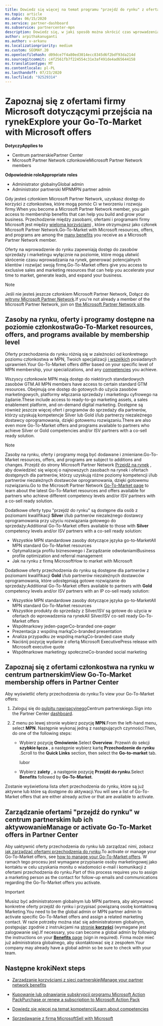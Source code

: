 ```yaml
---
title: Dowiedz się więcej na temat programu "przejdź do rynku" z ofertami firmy Microsoft
ms.topic: article
ms.date: 06/15/2020
ms.service: partner-dashboard
ms.subservice: partnercenter-mpn
description: Dowiedz się, w jaki sposób można skrócić czas wprowadzenia na rynek, generować potencjalnych klientów i rozwijać swoją firmę.
author: arpithakanuganti
ms.author: v-arkanu
ms.localizationpriority: medium
ms.custom: SEOMAY.20
ms.openlocfilehash: d09dce7f4a80ed3014ecc8345d6f2bdf93da214d
ms.sourcegitcommit: c4f2561fb7f224554c31e3af491de4ad65644158
ms.translationtype: MT
ms.contentlocale: pl-PL
ms.lasthandoff: 07/23/2020
ms.locfileid: "92529314"
---
```

# <a name="explore-your-go-to-market-with-microsoft-offers"></a><span data-ttu-id="ffa71-103">Zapoznaj się z ofertami firmy Microsoft dotyczącymi przejścia na rynek</span><span class="sxs-lookup"><span data-stu-id="ffa71-103">Explore your Go-To-Market with Microsoft offers</span></span>

<span data-ttu-id="ffa71-104">**Dotyczy**</span><span class="sxs-lookup"><span data-stu-id="ffa71-104">**Applies to**</span></span>

- <span data-ttu-id="ffa71-105">Centrum partnerskie</span><span class="sxs-lookup"><span data-stu-id="ffa71-105">Partner Center</span></span>
- <span data-ttu-id="ffa71-106">Microsoft Partner Network członkowie</span><span class="sxs-lookup"><span data-stu-id="ffa71-106">Microsoft Partner Network members</span></span>

<span data-ttu-id="ffa71-107">**Odpowiednie role**</span><span class="sxs-lookup"><span data-stu-id="ffa71-107">**Appropriate roles**</span></span>

- <span data-ttu-id="ffa71-108">Administrator globalny</span><span class="sxs-lookup"><span data-stu-id="ffa71-108">Global admin</span></span>
- <span data-ttu-id="ffa71-109">Administrator partnerski MPN</span><span class="sxs-lookup"><span data-stu-id="ffa71-109">MPN partner admin</span></span>

<span data-ttu-id="ffa71-110">Gdy jesteś członkiem Microsoft Partner Network, uzyskasz dostęp do korzyści z członkostwa, które mogą pomóc Ci w tworzeniu i rozwoju firmy.</span><span class="sxs-lookup"><span data-stu-id="ffa71-110">When you become a Microsoft Partner Network member, you gain access to membership benefits that can help you build and grow your business.</span></span> <span data-ttu-id="ffa71-111">Przechodzenie między zasobami, ofertami i programami firmy Microsoft jest między [wieloma korzyściami](https://partner.microsoft.com/manage-your-partner-network-benefits) , które otrzymujesz jako członek Microsoft Partner Network.</span><span class="sxs-lookup"><span data-stu-id="ffa71-111">Go-To-Market with Microsoft resources, offers, and programs are among the [many benefits](https://partner.microsoft.com/manage-your-partner-network-benefits) you receive as a Microsoft Partner Network member.</span></span>

<span data-ttu-id="ffa71-112">Oferty na wprowadzenie do rynku zapewniają dostęp do zasobów sprzedaży i marketingu wyłącznie na poziomie, które mogą ułatwić skrócenie czasu wprowadzania na rynek, generować potencjalnych klientów i rozwijać swoją firmę.</span><span class="sxs-lookup"><span data-stu-id="ffa71-112">Go-To-Market offers give you access to exclusive sales and marketing resources that can help you accelerate your time to market, generate leads, and expand your business.</span></span>

>[!NOTE]
><span data-ttu-id="ffa71-113">Jeśli nie jesteś jeszcze członkiem Microsoft Partner Network, Dołącz do [witryny Microsoft Partner Network](https://partner.microsoft.com/membership).</span><span class="sxs-lookup"><span data-stu-id="ffa71-113">If you're not already a member of the Microsoft Partner Network, join on [the Microsoft Partner Network site](https://partner.microsoft.com/membership).</span></span>

## <a name="go-to-market-resources-offers-and-programs-available-by-membership-level"></a><span data-ttu-id="ffa71-114">Zasoby na rynku, oferty i programy dostępne na poziomie członkostwa</span><span class="sxs-lookup"><span data-stu-id="ffa71-114">Go-To-Market resources, offers, and programs available by membership level</span></span>

<span data-ttu-id="ffa71-115">Oferty przechodzenia do rynku różnią się w zależności od konkretnego poziomu członkostwa w MPN, Twoich specjalizacji [i wszelkich](learn-about-competencies.md) posiadanych uprawnień.</span><span class="sxs-lookup"><span data-stu-id="ffa71-115">Your Go-To-Market offers differ based on your specific level of MPN membership, your specializations, and any [competencies](learn-about-competencies.md) you achieve.</span></span>

<span data-ttu-id="ffa71-116">Wszyscy członkowie MPN mają dostęp do niektórych standardowych zasobów GTM.</span><span class="sxs-lookup"><span data-stu-id="ffa71-116">All MPN members have access to certain standard GTM resources.</span></span> <span data-ttu-id="ffa71-117">Obejmują one dostęp do gotowych do użycia zasobów marketingowych, platformy włączania sprzedaży i marketingu cyfrowego na żądanie.</span><span class="sxs-lookup"><span data-stu-id="ffa71-117">These include access to ready-to-go marketing assets, a sales enablement platform, and on-demand digital marketing.</span></span> <span data-ttu-id="ffa71-118">Dostępne są również jeszcze więcej ofert i programów do sprzedaży dla partnerów, którzy uzyskują kompetencje Silver lub Gold i/lub partnerzy niezależnego dostawcy oprogramowania, dzięki gotowemu rozwiązaniu.</span><span class="sxs-lookup"><span data-stu-id="ffa71-118">There are also even more Go-To-Market offers and programs available to partners who achieve Silver or Gold competencies and/or ISV partners with a co-sell ready solution.</span></span>

>[!NOTE]
><span data-ttu-id="ffa71-119">Zasoby na rynku, oferty i programy mogą być dodawane i zmieniane.</span><span class="sxs-lookup"><span data-stu-id="ffa71-119">Go-To-Market resources, offers, and programs are subject to additions and changes.</span></span> <span data-ttu-id="ffa71-120">Przejdź do strony Microsoft Partner Network [Przejdź na rynek](https://partner.microsoft.com/membership/go-to-market) , aby dowiedzieć się więcej o najnowszych zasobach na rynek i ofertach dostępnych dla partnerów, którzy uzyskują różne poziomy kompetencji i/lub partnerów niezależnych dostawców oprogramowania, dzięki gotowemu rozwiązaniu.</span><span class="sxs-lookup"><span data-stu-id="ffa71-120">Go to the Microsoft Partner Network [Go-To-Market page](https://partner.microsoft.com/membership/go-to-market) to learn about the latest Go-To-Market resources and offers available for partners who achieve different competency levels and/or ISV partners with a co-sell ready solution.</span></span>

<span data-ttu-id="ffa71-121">Dodatkowe oferty typu "przejdź do rynku" są dostępne dla osób z poziomami kwalifikacji **Silver** i/lub partnerów niezależnego dostawcy oprogramowania przy użyciu rozwiązania gotowego do sprzedaży:</span><span class="sxs-lookup"><span data-stu-id="ffa71-121">Additional Go-To-Market offers available to those with **Silver** competency levels and/or ISV partners with a co-sell ready solution:</span></span>

- <span data-ttu-id="ffa71-122">Wszystkie MPN standardowe zasoby dotyczące języka go-to-Market</span><span class="sxs-lookup"><span data-stu-id="ffa71-122">All MPN standard Go-To-Market resources</span></span>
- <span data-ttu-id="ffa71-123">Optymalizacja profilu biznesowego i Zarządzanie odwołaniami</span><span class="sxs-lookup"><span data-stu-id="ffa71-123">Business profile optimization and referral management</span></span>
- <span data-ttu-id="ffa71-124">Jak na rynku z firmą Microsoft</span><span class="sxs-lookup"><span data-stu-id="ffa71-124">How to market with Microsoft</span></span>

<span data-ttu-id="ffa71-125">Dodatkowe oferty przechodzenia do rynku są dostępne dla partnerów z poziomami kwalifikacji **Gold** i/lub partnerów niezależnych dostawców oprogramowania, które udostępniają gotowe rozwiązanie do sprzedaży:</span><span class="sxs-lookup"><span data-stu-id="ffa71-125">Additional Go-To-Market offers available to partners with **Gold** competency levels and/or ISV partners with an IP co-sell ready solution:</span></span>

- <span data-ttu-id="ffa71-126">Wszystkie MPN standardowe zasoby dotyczące języka go-to-Market</span><span class="sxs-lookup"><span data-stu-id="ffa71-126">All MPN standard Go-To-Market resources</span></span>
- <span data-ttu-id="ffa71-127">Wszystkie produkty do sprzedaży z Silver/ISV są gotowe do użycia w ofertach do wprowadzenia na rynek</span><span class="sxs-lookup"><span data-stu-id="ffa71-127">All Silver/ISV co-sell ready Go-To-Market offers</span></span>
- <span data-ttu-id="ffa71-128">Współmarkowy jeden-pager</span><span class="sxs-lookup"><span data-stu-id="ffa71-128">Co-branded one-pager</span></span>
- <span data-ttu-id="ffa71-129">Prezentacja z wspólną marką</span><span class="sxs-lookup"><span data-stu-id="ffa71-129">Co-branded presentation</span></span>
- <span data-ttu-id="ffa71-130">Analiza przypadku ze wspólną marką</span><span class="sxs-lookup"><span data-stu-id="ffa71-130">Co-branded case study</span></span>
- <span data-ttu-id="ffa71-131">Naciśnij pozycję wydanie z ofertą Microsoft Executive</span><span class="sxs-lookup"><span data-stu-id="ffa71-131">Press release with Microsoft executive quote</span></span>
- <span data-ttu-id="ffa71-132">Współmarkowe marketingy społeczne</span><span class="sxs-lookup"><span data-stu-id="ffa71-132">Co-branded social marketing</span></span>

## <a name="view-go-to-market-membership-offers-in-partner-center"></a><span data-ttu-id="ffa71-133">Zapoznaj się z ofertami członkostwa na rynku w centrum partnerskim</span><span class="sxs-lookup"><span data-stu-id="ffa71-133">View Go-To-Market membership offers in Partner Center</span></span>

<span data-ttu-id="ffa71-134">Aby wyświetlić oferty przechodzenia do rynku:</span><span class="sxs-lookup"><span data-stu-id="ffa71-134">To view your Go-To-Market offers:</span></span>

1. <span data-ttu-id="ffa71-135">Zaloguj się do [pulpitu nawigacyjnego](https://partner.microsoft.com/dashboard)Centrum partnerskiego.</span><span class="sxs-lookup"><span data-stu-id="ffa71-135">Sign into the Partner Center [dashboard](https://partner.microsoft.com/dashboard).</span></span>

2. <span data-ttu-id="ffa71-136">Z menu po lewej stronie wybierz pozycję **MPN**.</span><span class="sxs-lookup"><span data-stu-id="ffa71-136">From the left-hand menu, select **MPN**.</span></span> <span data-ttu-id="ffa71-137">Następnie wykonaj jedną z następujących czynności:</span><span class="sxs-lookup"><span data-stu-id="ffa71-137">Then, do one of the following steps:</span></span>

   - <span data-ttu-id="ffa71-138">Wybierz pozycję **Omówienie**.</span><span class="sxs-lookup"><span data-stu-id="ffa71-138">Select **Overview**.</span></span> <span data-ttu-id="ffa71-139">Przewiń do sekcji **szybkie łącza** , a następnie wybierz kartę **Przechodzenie do rynku** .</span><span class="sxs-lookup"><span data-stu-id="ffa71-139">Scroll to the **Quick Links** section, then select the **Go-to-market** tab.</span></span>

     <span data-ttu-id="ffa71-140">lub</span><span class="sxs-lookup"><span data-stu-id="ffa71-140">or</span></span>

   - <span data-ttu-id="ffa71-141">Wybierz **zalety** , a następnie pozycję **Przejdź do rynku**.</span><span class="sxs-lookup"><span data-stu-id="ffa71-141">Select **Benefits** followed by **Go-To-Market**.</span></span>

<span data-ttu-id="ffa71-142">Zostanie wyświetlona lista ofert przechodzenia do rynku, które są już aktywne lub które są dostępne do aktywacji.</span><span class="sxs-lookup"><span data-stu-id="ffa71-142">You will see a list of Go-To-Market offers that are either already active or that are available to activate.</span></span>

## <a name="manage-or-activate-go-to-market-offers-in-partner-center"></a><span data-ttu-id="ffa71-143">Zarządzanie ofertami "przejdź do rynku" w centrum partnerskim lub ich aktywowanie</span><span class="sxs-lookup"><span data-stu-id="ffa71-143">Manage or activate Go-To-Market offers in Partner Center</span></span>

<span data-ttu-id="ffa71-144">Aby uaktywnić oferty przechodzenia do rynku lub zarządzać nimi, zobacz [jak zarządzać ofertami przechodzenia do rynku](manage-your-partner-network-benefits.md#manage-go-to-market-offers).</span><span class="sxs-lookup"><span data-stu-id="ffa71-144">To activate or manage your Go-To-Market offers, see [how to manage your Go-To-Market offers](manage-your-partner-network-benefits.md#manage-go-to-market-offers).</span></span> <span data-ttu-id="ffa71-145">W ramach tego procesu jest wymagane przypisanie osoby marketingowej jako kontaktu w celu uzyskania monitu o wiadomości e-mail i komunikacji z ofertami przechodzenia do rynku.</span><span class="sxs-lookup"><span data-stu-id="ffa71-145">Part of this process requires you to assign a marketing person as the contact for follow-up emails and communications regarding the Go-To-Market offers you activate.</span></span>

>[!IMPORTANT]
><span data-ttu-id="ffa71-146">Musisz być administratorem globalnym lub MPN partnera, aby aktywować konkretne oferty przejdź do rynku i przypisać powiązaną osobę kontaktową Marketing.</span><span class="sxs-lookup"><span data-stu-id="ffa71-146">You need to be the global admin or MPN partner admin to activate specific Go-To-Market offers and assign a related marketing contact.</span></span> <span data-ttu-id="ffa71-147">W razie potrzeby można stać się administratorem globalnym, postępując zgodnie z instrukcjami na [stronie **korzyści**](https://partnercenter.microsoft.com/pcv/partnership/benefits) (wymagane jest zalogowanie się).</span><span class="sxs-lookup"><span data-stu-id="ffa71-147">If necessary, you can become a global admin by following the instructions on your [**Benefits** page](https://partnercenter.microsoft.com/pcv/partnership/benefits) (sign in required).</span></span> <span data-ttu-id="ffa71-148">Firma może mieć już administratora globalnego, aby skontaktować się z zespołem.</span><span class="sxs-lookup"><span data-stu-id="ffa71-148">Your company may already have a global admin so be sure to check with your team.</span></span>

## <a name="next-steps"></a><span data-ttu-id="ffa71-149">Następne kroki</span><span class="sxs-lookup"><span data-stu-id="ffa71-149">Next steps</span></span>

- [<span data-ttu-id="ffa71-150">Zarządzanie korzyściami z sieci partnerskiej</span><span class="sxs-lookup"><span data-stu-id="ffa71-150">Manage your partner network benefits</span></span>](manage-your-partner-network-benefits.md)

- [<span data-ttu-id="ffa71-151">Kupowanie lub odnawianie subskrypcji programu Microsoft Action Pack</span><span class="sxs-lookup"><span data-stu-id="ffa71-151">Purchase or renew a subscription to Microsoft Action Pack</span></span>](mpn-get-action-pack.md)

- [<span data-ttu-id="ffa71-152">Dowiedz się więcej na temat kompetencji</span><span class="sxs-lookup"><span data-stu-id="ffa71-152">Learn about competencies</span></span>](learn-about-competencies.md)

- [<span data-ttu-id="ffa71-153">Sprzedawanie z firmą Microsoft</span><span class="sxs-lookup"><span data-stu-id="ffa71-153">Sell with Microsoft</span></span>](https://partner.microsoft.com/membership/sell-with-microsoft)
